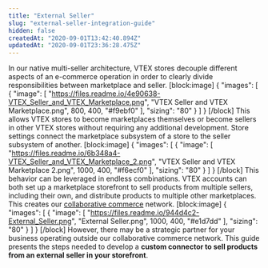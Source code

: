 ```yaml
---
title: "External Seller"
slug: "external-seller-integration-guide"
hidden: false
createdAt: "2020-09-01T13:42:40.894Z"
updatedAt: "2020-09-01T23:36:28.475Z"
---
```

In our native multi-seller architecture, VTEX stores decouple different aspects of an e-commerce operation in order to clearly divide responsibilities between marketplace and seller.
[block:image]
{
  "images": [
    {
      "image": [
        "https://files.readme.io/4e90638-VTEX_Seller_and_VTEX_Marketplace.png",
        "VTEX Seller and VTEX Marketplace.png",
        800,
        400,
        "#f9ebf0"
      ],
      "sizing": "80"
    }
  ]
}
[/block]
This allows VTEX stores to become marketplaces themselves or become sellers in other VTEX stores without requiring any additional development. Store settings connect the marketplace subsystem of a store to the seller subsystem of another. 
[block:image]
{
  "images": [
    {
      "image": [
        "https://files.readme.io/6b348a4-VTEX_Seller_and_VTEX_Marketplace_2.png",
        "VTEX Seller and VTEX Marketplace 2.png",
        1000,
        400,
        "#f6ecf0"
      ],
      "sizing": "80"
    }
  ]
}
[/block]
This behavior can be leveraged in endless combinations. VTEX accounts can both set up a marketplace storefront to sell products from multiple sellers, including their own, and distribute products to multiple other marketplaces. This creates our [collaborative commerce](https://vtex.com/en/blog/strategy/collaborative-commerce-imperative-why-digital-first-collaboration-is-at-the-core-of-todays-business-success/) network.
[block:image]
{
  "images": [
    {
      "image": [
        "https://files.readme.io/944d4c2-External_Seller.png",
        "External Seller.png",
        1000,
        400,
        "#e1d7dd"
      ],
      "sizing": "80"
    }
  ]
}
[/block]
However, there may be a strategic partner for your business operating outside our collaborative commerce network. This guide presents the steps needed to develop a **custom connector to sell products from an external seller in your storefront**.